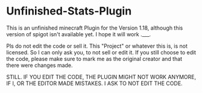 # Unfinished-Stats-Plugin
This is an unfinished minecraft Plugin for the Version 1.18, although this version of spigot isn't available yet. I hope it will work .___.

Pls do not edit the code or sell it. This "Project" or whatever this is, is not licensed. So I can only ask you, to not sell or edit it.
If you still choose to edit the code, please make sure to mark me as the original creator and that there were changes made.

STILL. IF YOU EDIT THE CODE, THE PLUGIN MIGHT NOT WORK ANYMORE, IF I, OR THE EDITOR MADE MISTAKES. I ASK TO NOT EDIT THE CODE.
